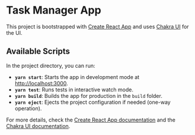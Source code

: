 # Task Manager App

This project is bootstrapped with [Create React App](https://github.com/facebook/create-react-app) and uses [Chakra UI](https://chakra-ui.com/) for the UI. 

## Available Scripts

In the project directory, you can run:

- **`yarn start`**: Starts the app in development mode at [http://localhost:3000](http://localhost:3000).
- **`yarn test`**: Runs tests in interactive watch mode.
- **`yarn build`**: Builds the app for production in the `build` folder.
- **`yarn eject`**: Ejects the project configuration if needed (one-way operation).

For more details, check the [Create React App documentation](https://facebook.github.io/create-react-app/docs/getting-started) and the [Chakra UI documentation](https://chakra-ui.com/docs/getting-started).

